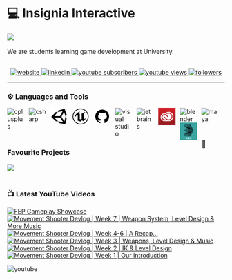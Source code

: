<!-- Begin First Section --->
# 💻 Insignia Interactive

<img src="https://readme-typing-svg.demolab.com/?lines=Indie+Game+Studio&font=Fira&color=00868b&pause=1000&size=22">

<p align="left">
  We are students learning game development at University.
  <br>
  <br>
  <div align="center">
    <a href="http://www.insigniainteractive.co.uk/" target="_blank" rel="noreferrer">
      <img alt="website" title="View our Website" src="https://custom-icon-badges.demolab.com/badge/-Website-00868b?style=for-the-badge&logoColor=white">
    </a>
    <a href="https://www.linkedin.com/company/insignia-interactive/" target="_blank" rel="noreferrer">
      <img alt="linkedin" title="View my Linkedin" src="https://custom-icon-badges.demolab.com/badge/-Linkedin-0A66C2?style=for-the-badge&logo=linkedin&logoColor=white">
    </a>
    <a href="https://www.youtube.com/@insigniainteractive?sub_confirmation=1">
       <img alt="youtube subscribers" title="Subscribe to my YouTube channel" src="https://custom-icon-badges.demolab.com/youtube/channel/subscribers/UCixa1fTqnDgZ9RWccidLgzg?color=%23E05D44&label=SUBSCRIBE&logo=video&logoColor=white&style=for-the-badge&labelColor=CE4630"/>
    </a> 
    <a href="https://www.youtube.com/@insigniainteractive">
       <img alt="youtube views" title="YouTube views" src="https://custom-icon-badges.demolab.com/youtube/channel/views/UCixa1fTqnDgZ9RWccidLgzg?color=%23E1AD0E&logo=eye&logoColor=white&style=for-the-badge&labelColor=C79600"/>
    </a> 
    <a href="https://github.com/insignia-interactive?tab=followers" target="_blank" rel="noreferrer">
      <img alt="followers" title="Follow me on Github" src="https://custom-icon-badges.demolab.com/github/followers/insignia-interactive?color=236ad3&labelColor=1155ba&style=for-the-badge&logo=person-add&label=Follow&logoColor=white">
    </a>
  </div>
</p>
<!-- End First Section --->

---

<!-- Begin Second Section --->
### ⚙️ Languages and Tools

<a href="https://isocpp.org/" target="_blank" rel="noreferrer">
  <img align="left" alt="cplusplus" width="40px" style="padding-right:10px;" src="https://cdn.jsdelivr.net/gh/devicons/devicon/icons/cplusplus/cplusplus-original.svg">
</a>
<a href="https://learn.microsoft.com/en-us/dotnet/csharp/" target="_blank" rel="noreferrer">
  <img align="left" alt="csharp" width="40px" style="padding-right:10px;" src="https://cdn.jsdelivr.net/gh/devicons/devicon/icons/csharp/csharp-original.svg">
</a>
<a href="https://unity.com/" target="_blank" rel="noreferrer">
  <img align="left" alt="unity" width="40px" style="padding-right:10px;" src="https://raw.githubusercontent.com/insignia-interactive/.github/main/profile/assets/unity.svg">
</a>
<a href="https://www.unrealengine.com/en-US" target="_blank" rel="noreferrer">
  <img align="left" alt="unrealengine" width="40px" style="padding-right:10px;" src="https://raw.githubusercontent.com/insignia-interactive/.github/main/profile/assets/unreal.svg">
</a>
<a href="https://github.com/" target="_blank" rel="noreferrer">
  <img align="left" alt="github" width="40px" style="padding-right:10px;" src="https://raw.githubusercontent.com/insignia-interactive/.github/main/profile/assets/github.svg">
</a>
<a href="https://visualstudio.microsoft.com/" target="_blank" rel="noreferrer">
  <img align="left" alt="visual studio" width="40px" style="padding-right:10px;" src="https://cdn.jsdelivr.net/gh/devicons/devicon/icons/visualstudio/visualstudio-plain.svg">
</a>
<a href="https://www.jetbrains.com/" target="_blank" rel="noreferrer">
  <img align="left" alt="jetbrains" width="40px" style="padding-right:10px;" src="https://cdn.jsdelivr.net/gh/devicons/devicon/icons/jetbrains/jetbrains-original.svg">
</a>
<a href="https://www.adobe.com/" target="_blank" rel="noreferrer">
  <img align="left" alt="adobe" width="40px" style="padding-right:10px;" src="https://raw.githubusercontent.com/insignia-interactive/.github/main/profile/assets/adobecc.svg">
</a>
<a href="https://www.blender.org/" target="_blank" rel="noreferrer">
  <img align="left" alt="blender" width="40px" style="padding-right:10px;" src="https://cdn.jsdelivr.net/gh/devicons/devicon/icons/blender/blender-original.svg">
</a>
<a href="https://www.autodesk.co.uk/products/maya/overview?term=1-YEAR&tab=subscription" target="_blank" rel="noreferrer">
  <img align="left" alt="maya" width="40px" style="padding-right:10px;" src="https://cdn.jsdelivr.net/gh/devicons/devicon/icons/maya/maya-original.svg">
</a>
<a href="https://www.autodesk.co.uk/products/3ds-max/overview?term=1-YEAR&tab=subscription" target="_blank" rel="noreferrer">
  <img align="left" alt="3dsmax" width="40px" style="padding-right:10px;" src="https://raw.githubusercontent.com/insignia-interactive/.github/main/profile/assets/3dsmax.svg">
</a>
<br>
<br>
<!-- End Second Section --->

#

<!-- Begin Third Section --->

### 📂 Favourite Projects

<a href="https://github.com/insignia-interactive/Tools" target="_blank" rel="noreferrer">
  <img width="250" src="https://github-readme-stats.vercel.app/api/pin/?username=insignia-interactive&repo=Tools&bg_color=20232A&text_color=ffffff&title_color=00868b&icon_color=00868b" />
</a>

<!-- End Third Section --->

#

<!-- Begin Fourth Section --->

### 📺 Latest YouTube Videos

<!-- BEGIN YOUTUBE-CARDS -->
[![FEP Gameplay Showcase](https://ytcards.demolab.com/?id=q9r2tm8YaOY&title=FEP+Gameplay+Showcase&lang=en&timestamp=1653068497&background_color=%230d1117&title_color=%23ffffff&stats_color=%23dedede&width=250&duration=817 "FEP Gameplay Showcase")](https://www.youtube.com/watch?v=q9r2tm8YaOY)
[![Movement Shooter Devlog | Week 7 | Weapon System, Level Design & More Music](https://ytcards.demolab.com/?id=f9zFL_z1bK4&title=Movement+Shooter+Devlog+%7C+Week+7+%7C+Weapon+System%2C+Level+Design+%26+More+Music&lang=en&timestamp=1652309684&background_color=%230d1117&title_color=%23ffffff&stats_color=%23dedede&width=250&duration=202 "Movement Shooter Devlog | Week 7 | Weapon System, Level Design & More Music")](https://www.youtube.com/watch?v=f9zFL_z1bK4)
[![Movement Shooter Devlog | Week 4-6 | A Recap...](https://ytcards.demolab.com/?id=d8XduYy543A&title=Movement+Shooter+Devlog+%7C+Week+4-6+%7C+A+Recap...&lang=en&timestamp=1651608875&background_color=%230d1117&title_color=%23ffffff&stats_color=%23dedede&width=250&duration=271 "Movement Shooter Devlog | Week 4-6 | A Recap...")](https://www.youtube.com/watch?v=d8XduYy543A)
[![Movement Shooter Devlog | Week 3 | Weapons, Level Design & Music](https://ytcards.demolab.com/?id=rROA4fqdrgU&title=Movement+Shooter+Devlog+%7C+Week+3+%7C+Weapons%2C+Level+Design+%26+Music&lang=en&timestamp=1649244730&background_color=%230d1117&title_color=%23ffffff&stats_color=%23dedede&width=250&duration=224 "Movement Shooter Devlog | Week 3 | Weapons, Level Design & Music")](https://www.youtube.com/watch?v=rROA4fqdrgU)
[![Movement Shooter Devlog | Week 2 | IK & Level Design](https://ytcards.demolab.com/?id=MrQpknkydBQ&title=Movement+Shooter+Devlog+%7C+Week+2+%7C+IK+%26+Level+Design&lang=en&timestamp=1648496713&background_color=%230d1117&title_color=%23ffffff&stats_color=%23dedede&width=250&duration=265 "Movement Shooter Devlog | Week 2 | IK & Level Design")](https://www.youtube.com/watch?v=MrQpknkydBQ)
[![Movement Shooter Devlog | Week 1 | Our Introduction](https://ytcards.demolab.com/?id=3LujVx_vrEQ&title=Movement+Shooter+Devlog+%7C+Week+1+%7C+Our+Introduction&lang=en&timestamp=1647966431&background_color=%230d1117&title_color=%23ffffff&stats_color=%23dedede&width=250&duration=159 "Movement Shooter Devlog | Week 1 | Our Introduction")](https://www.youtube.com/watch?v=3LujVx_vrEQ)
<!-- END YOUTUBE-CARDS -->

<a href="http://youtube.com/@insigniainteractive" target="_blank" rel="noreferrer">
  <img align="left" alt="youtube" src="https://custom-icon-badges.demolab.com/badge/-Subscribe%20For%20More-red?style=for-the-badge&logo=video&logoColor=white">
</a>
<br>

<!-- End Fourth Section --->
